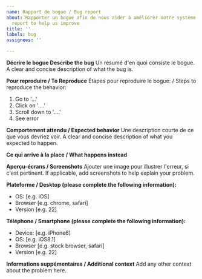 ```yaml
---
name: Rapport de bogue / Bug report
about: Rapporter un bogue afin de nous aider à améliorer notre système / Create a
  report to help us improve
title: ''
labels: bug
assignees: ''

---
```


**Décrire le bogue Describe the bug**
Un résumé d'en quoi consiste le bogue. 
A clear and concise description of what the bug is.

**Pour reproduire / To Reproduce**
Étapes pour reproduire le bogue: / Steps to reproduce the behavior:
1. Go to '...'
2. Click on '....'
3. Scroll down to '....'
4. See error

**Comportement attendu / Expected behavior**
Une description courte de ce que vous devriez voir.
A clear and concise description of what you expected to happen.

**Ce qui arrive à la place / What happens instead**

**Aperçu-écrans / Screenshots**
Ajouter une image pour illustrer l'erreur, si c'est pertinent.
If applicable, add screenshots to help explain your problem.

**Plateforme / Desktop (please complete the following information):**
 - OS: [e.g. iOS]
 - Browser [e.g. chrome, safari]
 - Version [e.g. 22]

**Téléphone / Smartphone (please complete the following information):**
 - Device: [e.g. iPhone6]
 - OS: [e.g. iOS8.1]
 - Browser [e.g. stock browser, safari]
 - Version [e.g. 22]

**Informations suppémentaires / Additional context**
Add any other context about the problem here.
